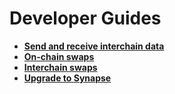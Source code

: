 # Developer Guides

* **[Send and receive interchain data](#)**
* **[On-chain swaps](#)**
* **[Interchain swaps](#)**
* **[Upgrade to Synapse](#)**
